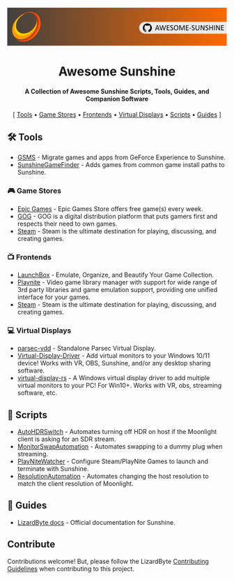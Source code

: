 <!--lint disable awesome-heading awesome-toc double-link-->

<p align="center">
  <img src="/assets/banner.png" />
  <h1 align="center">Awesome Sunshine</h1>
  <h4 align="center">A Collection of Awesome Sunshine Scripts, Tools, Guides, and Companion Software</h4>
</p>

<p align="center">
[
  <a href="#%EF%B8%8F-tools">Tools</a> •
  <a href="#-game-stores">Game Stores</a> •
  <a href="#-frontends">Frontends</a> •
  <a href="#-virtual-displays">Virtual Displays</a> •
  <a href="#-scripts">Scripts</a> •
  <a href="#-guides">Guides</a>
]
</p>


## 🛠️ Tools
- [GSMS](https://github.com/LizardByte/GSMS) - Migrate games and apps from GeForce Experience to Sunshine.
- [SunshineGameFinder](https://github.com/JMTK/SunshineGameFinder) - Adds games from common game install paths to
  Sunshine.

### 🎮 Game Stores
- [Epic Games](https://www.epicgames.com) - Epic Games Store offers free game(s) every week.
- [GOG](https://www.gog.com) - GOG is a digital distribution platform that puts gamers first and respects their need
  to own games.
- [Steam](https://store.steampowered.com) - Steam is the ultimate destination for playing, discussing, and creating
  games.

### 📺 Frontends
- [LaunchBox](https://www.launchbox-app.com/) - Emulate, Organize, and Beautify Your Game Collection.
- [Playnite](https://github.com/JosefNemec/Playnite) - Video game library manager with support for wide range of 3rd
  party libraries and game emulation support, providing one unified interface for your games.
- [Steam](https://store.steampowered.com) - Steam is the ultimate destination for playing, discussing, and creating
  games.

### 💻 Virtual Displays
- [parsec-vdd](https://github.com/nomi-san/parsec-vdd) - Standalone Parsec Virtual Display.
- [Virtual-Display-Driver](https://github.com/itsmikethetech/Virtual-Display-Driver) - Add virtual monitors to your
  Windows 10/11 device! Works with VR, OBS, Sunshine, and/or any desktop sharing software. 
- [virtual-display-rs](https://github.com/MolotovCherry/virtual-display-rs) - A Windows virtual display driver to add
  multiple virtual monitors to your PC! For Win10+. Works with VR, obs, streaming software, etc.

## 📜 Scripts
- [AutoHDRSwitch](https://github.com/Nonary/AutoHDRSwitch) - Automates turning off HDR on host if the Moonlight client
  is asking for an SDR stream.
- [MonitorSwapAutomation](https://github.com/Nonary/MonitorSwapAutomation) - Automates swapping to a dummy plug when
  streaming.
- [PlayNiteWatcher](https://github.com/Nonary/PlayNiteWatcher) - Configure Steam/PlayNite Games to launch and terminate
  with Sunshine.
- [ResolutionAutomation](https://github.com/Nonary/ResolutionAutomation) - Automates changing the host resolution to
  match the client resolution of Moonlight.

## 📓 Guides
- [LizardByte docs](https://docs.lizardbyte.dev/projects/sunshine) - Official documentation for Sunshine.


## Contribute

Contributions welcome! But, please follow the LizardByte
[Contributing Guidelines](https://docs.lizardbyte.dev/en/latest/developers/contributing.html)
when contributing to this project.
